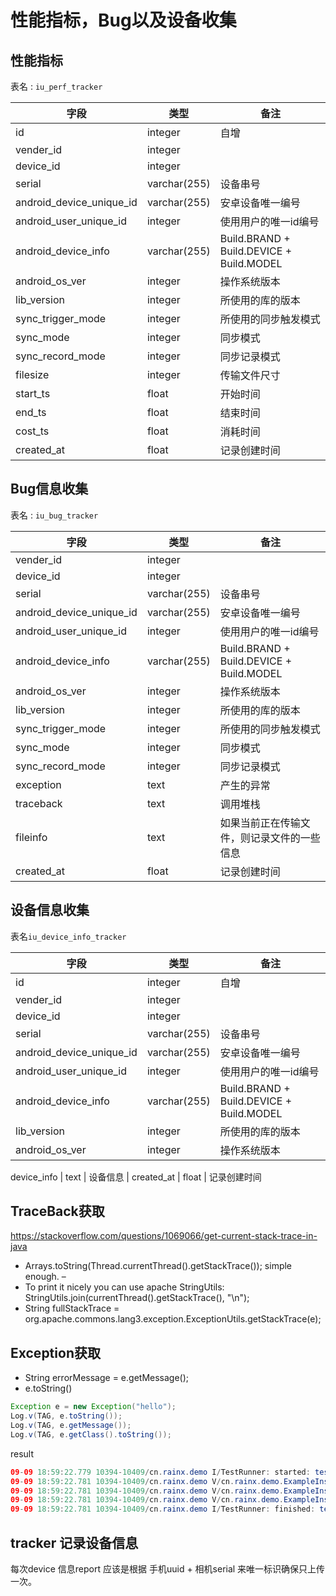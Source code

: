 # 性能指标，Bug以及设备收集

## 性能指标

表名 : `iu_perf_tracker`

字段                       | 类型           | 备注
------------------------ | ------------ | ----------------------------------------
id                       | integer      | 自增
vender_id                | integer      |
device_id                | integer      |
serial                   | varchar(255) | 设备串号
android_device_unique_id | varchar(255) | 安卓设备唯一编号
android_user_unique_id   | integer      | 使用用户的唯一id编号
android_device_info      | varchar(255) | Build.BRAND + Build.DEVICE + Build.MODEL
android_os_ver           | integer      | 操作系统版本
lib_version              | integer      | 所使用的库的版本
sync_trigger_mode        | integer      | 所使用的同步触发模式
sync_mode                | integer      | 同步模式
sync_record_mode         | integer      | 同步记录模式
filesize                 | integer      | 传输文件尺寸
start_ts                 | float        | 开始时间
end_ts                   | float        | 结束时间
cost_ts                  | float        | 消耗时间
created_at               | float        | 记录创建时间

## Bug信息收集

表名 : `iu_bug_tracker`

字段                       | 类型           | 备注
------------------------ | ------------ | ----------------------------------------
vender_id                | integer      |
device_id                | integer      |
serial                   | varchar(255) | 设备串号
android_device_unique_id | varchar(255) | 安卓设备唯一编号
android_user_unique_id   | integer      | 使用用户的唯一id编号
android_device_info      | varchar(255) | Build.BRAND + Build.DEVICE + Build.MODEL
android_os_ver           | integer      | 操作系统版本
lib_version              | integer      | 所使用的库的版本
sync_trigger_mode        | integer      | 所使用的同步触发模式
sync_mode                | integer      | 同步模式
sync_record_mode         | integer      | 同步记录模式
exception                | text         | 产生的异常
traceback                | text         | 调用堆栈
fileinfo                 | text         | 如果当前正在传输文件，则记录文件的一些信息
created_at               | float        | 记录创建时间

## 设备信息收集

表名`iu_device_info_tracker`

字段                       | 类型           | 备注
------------------------ | ------------ | ----------------------------------------
id                       | integer      | 自增
vender_id                | integer      |
device_id                | integer      |
serial                   | varchar(255) | 设备串号
android_device_unique_id | varchar(255) | 安卓设备唯一编号
android_user_unique_id   | integer      | 使用用户的唯一id编号
android_device_info      | varchar(255) | Build.BRAND + Build.DEVICE + Build.MODEL
lib_version              | integer      | 所使用的库的版本
android_os_ver           | integer      | 操作系统版本

device_info | text | 设备信息 | created_at | float | 记录创建时间

## TraceBack获取

<https://stackoverflow.com/questions/1069066/get-current-stack-trace-in-java>

- Arrays.toString(Thread.currentThread().getStackTrace()); simple enough. –
- To print it nicely you can use apache StringUtils: StringUtils.join(currentThread().getStackTrace(), "\n");
- String fullStackTrace = org.apache.commons.lang3.exception.ExceptionUtils.getStackTrace(e);

## Exception获取

- String errorMessage = e.getMessage();
- e.toString()

```java
Exception e = new Exception("hello");
Log.v(TAG, e.toString());
Log.v(TAG, e.getMessage());
Log.v(TAG, e.getClass().toString());
```

result

```java
09-09 18:59:22.779 10394-10409/cn.rainx.demo I/TestRunner: started: testException(cn.rainx.demo.ExampleInstrumentedTest)
09-09 18:59:22.781 10394-10409/cn.rainx.demo V/cn.rainx.demo.ExampleInstrumentedTest: java.lang.Exception: hello
09-09 18:59:22.781 10394-10409/cn.rainx.demo V/cn.rainx.demo.ExampleInstrumentedTest: hello
09-09 18:59:22.781 10394-10409/cn.rainx.demo V/cn.rainx.demo.ExampleInstrumentedTest: class java.lang.Exception
09-09 18:59:22.781 10394-10409/cn.rainx.demo I/TestRunner: finished: testException(cn.rainx.demo.ExampleInstrumentedTest)
```

## tracker 记录设备信息

每次device 信息report 应该是根据 手机uuid + 相机serial 来唯一标识确保只上传一次。
